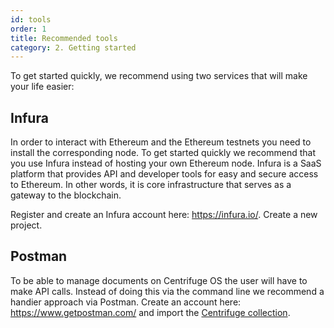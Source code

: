 ```yaml
---
id: tools
order: 1
title: Recommended tools
category: 2. Getting started
---
```


To get started quickly, we recommend using two services that will make your life easier:

## Infura
In order to interact with Ethereum and the Ethereum testnets you need to install the corresponding node. To get started quickly we recommend that you use Infura instead of hosting your own Ethereum node. Infura is a SaaS platform that provides API and developer tools for easy and secure access to Ethereum. In other words, it is core infrastructure that serves as a gateway to the blockchain. 

Register and create an Infura account here: https://infura.io/. Create a new project. 



## Postman
To be able to manage documents on Centrifuge OS the user will have to make API calls. Instead of doing this via the command line we recommend a handier approach via Postman. Create an account here: https://www.getpostman.com/ and import the [Centrifuge collection](https://www.getpostman.com/collections/f6e4da013e8a8dbdf8e9).
